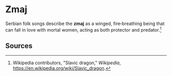 # Zmaj

Serbian folk songs describe the **zmaj** as a winged, fire‑breathing being that can fall in love with mortal women, acting as both protector and predator.[^1]

## Sources
[^1]: Wikipedia contributors, "Slavic dragon," *Wikipedia*, <https://en.wikipedia.org/wiki/Slavic_dragon>.
